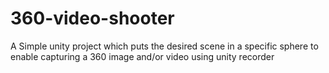 # 360-video-shooter
A Simple unity project which puts the desired scene in a specific sphere to enable capturing a 360 image and/or video using unity recorder
